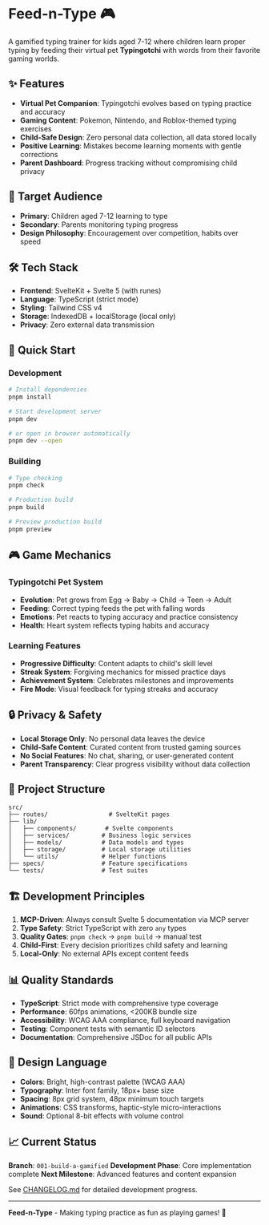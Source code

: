 # Feed-n-Type 🎮

A gamified typing trainer for kids aged 7-12 where children learn proper typing by feeding their virtual pet **Typingotchi** with words from their favorite gaming worlds.

## ✨ Features

- **Virtual Pet Companion**: Typingotchi evolves based on typing practice and accuracy
- **Gaming Content**: Pokemon, Nintendo, and Roblox-themed typing exercises
- **Child-Safe Design**: Zero personal data collection, all data stored locally
- **Positive Learning**: Mistakes become learning moments with gentle corrections
- **Parent Dashboard**: Progress tracking without compromising child privacy

## 🎯 Target Audience

- **Primary**: Children aged 7-12 learning to type
- **Secondary**: Parents monitoring typing progress
- **Design Philosophy**: Encouragement over competition, habits over speed

## 🛠️ Tech Stack

- **Frontend**: SvelteKit + Svelte 5 (with runes)
- **Language**: TypeScript (strict mode)
- **Styling**: Tailwind CSS v4
- **Storage**: IndexedDB + localStorage (local only)
- **Privacy**: Zero external data transmission

## 🚀 Quick Start

### Development

```sh
# Install dependencies
pnpm install

# Start development server
pnpm dev

# or open in browser automatically
pnpm dev --open
```

### Building

```sh
# Type checking
pnpm check

# Production build
pnpm build

# Preview production build
pnpm preview
```

## 🎮 Game Mechanics

### Typingotchi Pet System

- **Evolution**: Pet grows from Egg → Baby → Child → Teen → Adult
- **Feeding**: Correct typing feeds the pet with falling words
- **Emotions**: Pet reacts to typing accuracy and practice consistency
- **Health**: Heart system reflects typing habits and accuracy

### Learning Features

- **Progressive Difficulty**: Content adapts to child's skill level
- **Streak System**: Forgiving mechanics for missed practice days
- **Achievement System**: Celebrates milestones and improvements
- **Fire Mode**: Visual feedback for typing streaks and accuracy

## 🔒 Privacy & Safety

- **Local Storage Only**: No personal data leaves the device
- **Child-Safe Content**: Curated content from trusted gaming sources
- **No Social Features**: No chat, sharing, or user-generated content
- **Parent Transparency**: Clear progress visibility without data collection

## 📁 Project Structure

```
src/
├── routes/                 # SvelteKit pages
├── lib/
│   ├── components/        # Svelte components
│   ├── services/         # Business logic services
│   ├── models/           # Data models and types
│   ├── storage/          # Local storage utilities
│   └── utils/            # Helper functions
├── specs/                # Feature specifications
└── tests/                # Test suites
```

## 🏗️ Development Principles

1. **MCP-Driven**: Always consult Svelte 5 documentation via MCP server
2. **Type Safety**: Strict TypeScript with zero `any` types
3. **Quality Gates**: `pnpm check` → `pnpm build` → manual test
4. **Child-First**: Every decision prioritizes child safety and learning
5. **Local-Only**: No external APIs except content feeds

## 📊 Quality Standards

- **TypeScript**: Strict mode with comprehensive type coverage
- **Performance**: 60fps animations, <200KB bundle size
- **Accessibility**: WCAG AAA compliance, full keyboard navigation
- **Testing**: Component tests with semantic ID selectors
- **Documentation**: Comprehensive JSDoc for all public APIs

## 🎨 Design Language

- **Colors**: Bright, high-contrast palette (WCAG AAA)
- **Typography**: Inter font family, 18px+ base size
- **Spacing**: 8px grid system, 48px minimum touch targets
- **Animations**: CSS transforms, haptic-style micro-interactions
- **Sound**: Optional 8-bit effects with volume control

## 📈 Current Status

**Branch**: `001-build-a-gamified`
**Development Phase**: Core implementation complete
**Next Milestone**: Advanced features and content expansion

See [CHANGELOG.md](./CHANGELOG.md) for detailed development progress.

---

**Feed-n-Type** - Making typing practice as fun as playing games! 🚀
